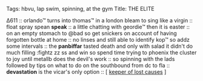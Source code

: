 Tags: hbvu, lap swim, spinning, at the gym
Title: THE ELITE
  
Δ611 :: orlando™ turns into thomas™ in a london bleam to sing like a virgin :: float spray spean **speak** :: a little chatting with geordie™ then it is easter :: on an empty stomach to @bad so get snickers on account of having forgotten bottle at home :: no linses and still able to identify kop™ so addz  some intervals :: the **panbiffar** tasted death and only with salad it didn't do much filling :fightz  zz ss and win so spend time trying to phoenix the cluster to joy until metallb does the devil's work :: so spinning with the lads followed by tips on what to do on the southbound from dc to fla :: **devastation** is the vicar's only option :: [ [keeper of lost causes](https://m.imdb.com/title/tt2438644/?ref_=nv_sr_srsg_0_tt_8_nm_0_q_keeper%2520of%2520lost%2520) ]